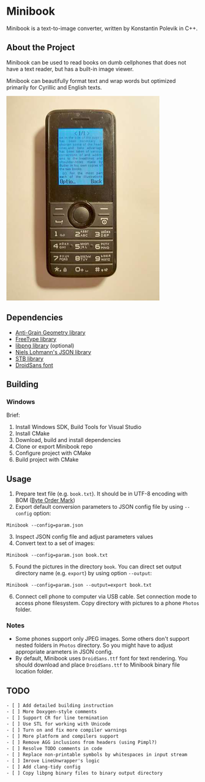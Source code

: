 # Minibook

Minibook is a text-to-image converter, written by Konstantin Polevik in C++.

## About the Project

Minibook can be used to read books on dumb cellphones that does not have a text reader, but has a built-in image viewer.

Minibook can beautifully format text and wrap words but optimized primarily for Cyrillic and English texts.

![Sample](./doc/sample.jpg)

## Dependencies

- [Anti-Grain Geometry library](https://github.com/ghaerr/agg-2.6)
- [FreeType library](http://freetype.org)
- [libpng library](http://www.libpng.org/pub/png/libpng.html) (optional)
- [Niels Lohmann's JSON library](https://github.com/nlohmann/json)
- [STB library](https://github.com/nothings/stb)
- [DroidSans font](https://fonts.adobe.com/fonts/droid-sans)

## Building

### Windows

Brief:
1. Install Windows SDK, Build Tools for Visual Studio
2. Install CMake
3. Download, build and install dependencies
4. Clone or export Minibook repo
5. Configure project with CMake
6. Build project with CMake

## Usage

1. Prepare text file (e.g. `book.txt`). It should be in UTF-8 encoding with BOM ([Byte Order Mark](https://en.wikipedia.org/wiki/Byte_order_mark))
2. Export default conversion parameters to JSON config file by using `--config` option:
```
Minibook --config=param.json 
```
3. Inspect JSON config file and adjust parameters values
4. Convert text to a set of images:
```
Minibook --config=param.json book.txt
```
5. Found the pictures in the directory `book`. You can direct set output directory name (e.g. `export`) by using option `--output`:
```
Minibook --config=param.json --output=export book.txt
```
6. Connect cell phone to computer via USB cable. Set connection mode to access phone filesystem. Copy directory with pictures to a phone `Photos` folder. 

### Notes

- Some phones support only JPEG images. Some others don't support nested folders in `Photos` directory. So you might have to adjust appropriate  arameters in JSON config.
- By default, Minibook uses `DroidSans.ttf` font for text rendering. You should download and place `DroidSans.ttf` to Minibook binary file location folder.

## TODO

```
- [ ] Add detailed building instruction
- [ ] More Doxygen-style comments
- [ ] Support CR for line termination
- [ ] Use STL for working with Unicode
- [ ] Turn on and fix more compiler warnings
- [ ] More platform and compilers support
- [ ] Remove AGG inclusions from headers (using Pimpl?)
- [ ] Resolve TODO comments in code
- [ ] Replace non-printable symbols by whitespaces in input stream
- [ ] Imrove LineUnwrapper's logic
- [ ] Add clang-tidy config
- [ ] Copy libpng binary files to binary output directory
